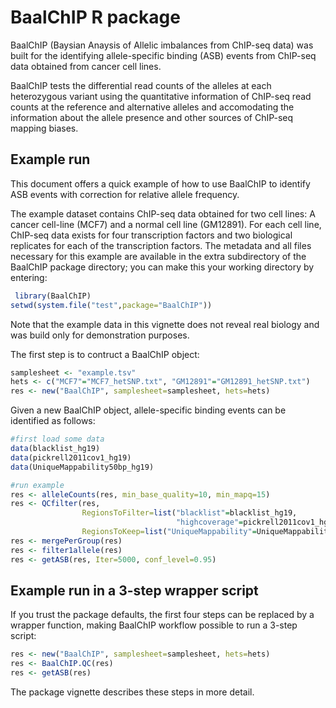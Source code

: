 # BaalChIP R package

BaalChIP (Baysian Anaysis of Allelic imbalances from ChIP-seq data) was built for the identifying allele-specific binding (ASB) events from ChIP-seq data obtained from cancer cell lines.

BaalChIP tests the differential read counts of the alleles at each heterozygous variant using the quantitative information of ChIP-seq read counts at the reference and alternative alleles and accomodating the information about the allele presence and other sources of ChIP-seq mapping biases.

## Example run
This document offers a quick example of how to use BaalChIP to identify ASB events with correction for relative allele frequency.

The example dataset contains ChIP-seq data obtained for two cell lines: A cancer cell-line (MCF7) and a normal cell line (GM12891). For each cell line, ChIP-seq data exists for four transcription factors and two biological replicates for each of the transcription factors.
The metadata and all files necessary for this example are available in the extra subdirectory of the BaalChIP package directory; you can make this your working directory by entering:

```r
￼library(BaalChIP)
setwd(system.file("test",package="BaalChIP"))
```
Note that the example data in this vignette does not reveal real biology and was build only for demonstration purposes. 

The first step is to contruct a BaalChIP object:

```r
samplesheet <- "example.tsv"
hets <- c("MCF7"="MCF7_hetSNP.txt", "GM12891"="GM12891_hetSNP.txt")
res <- new("BaalChIP", samplesheet=samplesheet, hets=hets)
```
Given a new BaalChIP object, allele-specific binding events can be identified as follows:

```r
#first load some data
data(blacklist_hg19)
data(pickrell2011cov1_hg19)
data(UniqueMappability50bp_hg19)

#run example
res <- alleleCounts(res, min_base_quality=10, min_mapq=15)
res <- QCfilter(res,
                RegionsToFilter=list("blacklist"=blacklist_hg19,
                                     "highcoverage"=pickrell2011cov1_hg19),
                RegionsToKeep=list("UniqueMappability"=UniqueMappability50bp_hg19))
res <- mergePerGroup(res)
res <- filter1allele(res)
res <- getASB(res, Iter=5000, conf_level=0.95)
```

## Example run in a 3-step wrapper script

If you trust the package defaults, the first four steps can be replaced by a wrapper function, making BaalChIP workflow possible to run a 3-step script:

```r
res <- new("BaalChIP", samplesheet=samplesheet, hets=hets)
res <- BaalChIP.QC(res)
res <- getASB(res)
```

The package vignette describes these steps in more detail.
